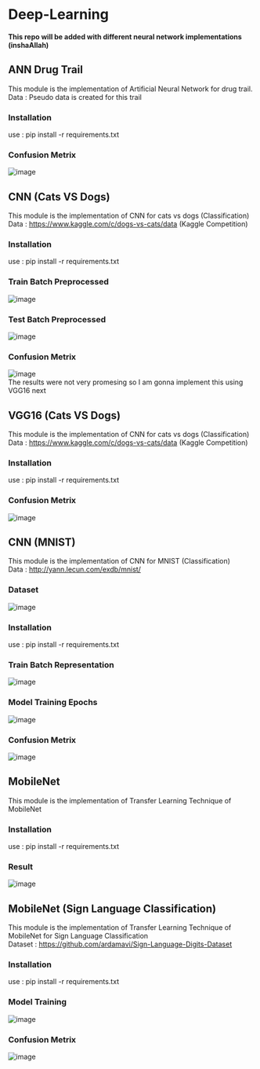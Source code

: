 # Deep-Learning
#### This repo will be added with different neural network implementations (inshaAllah)
## ANN Drug Trail
This module is the implementation of Artificial Neural Network for drug trail.<br />
Data : Pseudo data is created for this trail<br />
### Installation
use : pip install -r requirements.txt
### Confusion Metrix
![image](https://user-images.githubusercontent.com/63501850/94125714-91a7a580-fe0b-11ea-8255-2717176c1e05.png)

## CNN (Cats VS Dogs)
This module is the implementation of CNN for cats vs dogs (Classification)<br />
Data : https://www.kaggle.com/c/dogs-vs-cats/data (Kaggle Competition)<br />
### Installation
use : pip install -r requirements.txt
### Train Batch Preprocessed 
![image](https://user-images.githubusercontent.com/63501850/94126386-640f2c00-fe0c-11ea-8da7-1d998af8e24d.png)
### Test Batch Preprocessed
![image](https://user-images.githubusercontent.com/63501850/94126342-59549700-fe0c-11ea-923c-c0ca65b59bdc.png)
### Confusion Metrix
![image](https://user-images.githubusercontent.com/63501850/94126335-548fe300-fe0c-11ea-8bdb-225093bbeed8.png)<br />
The results were not very promesing so I am gonna implement this using VGG16 next<br />
## VGG16 (Cats VS Dogs)
This module is the implementation of CNN for cats vs dogs (Classification)<br />
Data : https://www.kaggle.com/c/dogs-vs-cats/data (Kaggle Competition)<br />
### Installation
use : pip install -r requirements.txt
### Confusion Metrix
![image](https://user-images.githubusercontent.com/63501850/94127676-0bd92980-fe0e-11ea-8497-cb451225a101.png)
<br />
## CNN (MNIST)
This module is the implementation of CNN for MNIST (Classification)<br />
Data : http://yann.lecun.com/exdb/mnist/ <br />
### Dataset
![image](https://user-images.githubusercontent.com/63501850/94133019-f287ab80-fe14-11ea-9c5a-44aec78fbc51.png)
### Installation
use : pip install -r requirements.txt
### Train Batch Representation
![image](https://user-images.githubusercontent.com/63501850/94128842-7a6ab700-fe0f-11ea-9310-7ed01d8a9da2.png)
### Model Training Epochs
![image](https://user-images.githubusercontent.com/63501850/94128948-9cfcd000-fe0f-11ea-9150-61873c191b8d.png)
### Confusion Metrix
![image](https://user-images.githubusercontent.com/63501850/94129023-b1d96380-fe0f-11ea-8ecb-f6f5eb3707e0.png)
## MobileNet
This module is the implementation of Transfer Learning Technique of MobileNet
### Installation
use : pip install -r requirements.txt
### Result
![image](https://user-images.githubusercontent.com/63501850/94131486-d6830a80-fe12-11ea-9a7b-5b362322dc05.png)
<br />
## MobileNet (Sign Language Classification)
This module is the implementation of Transfer Learning Technique of MobileNet for Sign Language Classification<br />
Dataset : https://github.com/ardamavi/Sign-Language-Digits-Dataset <br />
### Installation
use : pip install -r requirements.txt
### Model Training
![image](https://user-images.githubusercontent.com/63501850/94132809-ac324c80-fe14-11ea-9f17-066b52c200d0.png)
### Confusion Metrix
![image](https://user-images.githubusercontent.com/63501850/94132782-a2104e00-fe14-11ea-8611-b0fe74f46809.png)


